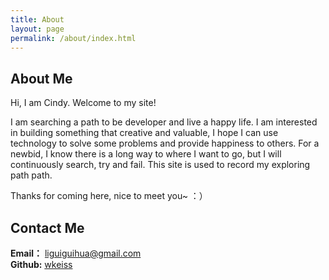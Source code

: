 ```yaml
---
title: About
layout: page
permalink: /about/index.html
---
```

## About Me

Hi, I am Cindy. Welcome to my site! <br>

I am searching a path to be developer and live a happy life. I am interested in building something that creative and valuable, I hope I can use technology to solve some problems and provide happiness to others. For a newbid, I know there is a long way to where I want to go, but I will continuously search, try and fail. This site is used to record my exploring path path. <br>

Thanks for coming here, nice to meet you~ ：）


## Contact Me
**Email：** liguiguihua@gmail.com <br>
**Github:** [wkeiss](https://github.com/wkeiss)


